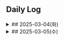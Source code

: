 ## Daily Log

<details>
<summary> ## 2025-03-04(화) </summary>
1. 타 블록체인 서비스 분석

- 지문 기반 DID 서비스 활용 타당성 검토
- 티켓팅, 거래 기능이 있는 타 서비스 분석
[밴드 공연 티켓팅 서비스](https://github.com/sevin98/melodiket/tree/master)
[NFT 스포츠 티켓 예매 및 후원 서비스](https://github.com/Team-olbl/S-tickey)
- 기부, 후원 기능이 있는 타 서비스 분석


2. 아이디어 회의

3.  컨설턴트님, 코치님과의 미팅
</details>

<details>
<summary> ## 2025-03-05(수) </summary>

1-1. 동네 스포츠 선수들을 위한 경기 내역 조회 및 매칭 플랫폼
- 아이디어 구체화

    **동네스포츠 선수 - 동네의 범위를 어디로 한정지어야 할 것인가? 제일 고민**

경기 내역 조회 및 매칭 플랫폼

- 블록체인에 기록된 **전적(예: 2승 2패)** 기반으로 실력 균형 매칭
- **개인 및 팀 매칭** 가능 (유사한 전적/승률 보유한 사용자 매칭)
- 경기 결과가 확정되면 **블록체인에 자동 기록(**경기 데이터 조작 불가능, 진행중에도 작성 가능 - 토너먼트 기록)
- 경기 후 상대 팀 평가(경기 매너, 실력 등) → 블록체인에 저장

    <details>
    <summary>구현 방안</summary>
    ## **1. 프로젝트 개요**

    ### 🌟 **목적**

    - **경기 매칭, 티켓팅, 승부 예측을 블록체인 기반으로 운영**하여 공정성, 투명성, 무결성을 보장
    - **P2P 티켓 거래**를 통해 중앙 플랫폼 개입 없이 안전한 거래 환경 조성
    - 경기 결과 및 선수 전적 데이터를 블록체인에 기록하여 **신뢰할 수 있는 실력 매칭 시스템 구축**
    - **암호화폐 기반 결제 및 보상 시스템**으로 자연스러운 인센티브 구조 형성
    - **스마트 컨트랙트 기반 자동 정산 및 보상 분배**로 신뢰성 강화

    ---

    ## **2. 주요 기능 및 구현 방안**

    ### **✅ 1. 블록체인 기반 P2P 티켓 거래 및 결제 시스템**

    **🔎 기능:**

    - 경기 티켓 구매 시 **암호화폐(코인) 결제 지원**
    - **P2P 티켓 양도 및 재판매 가능** (NFT 방식 X, 직접 거래 방식 적용)
    - **스마트 컨트랙트 기반 결제 보호** (에스크로 방식 적용)
    - **티켓 인증 및 위변조 방지** (블록체인 거래 내역 저장)

    **🛠️ 구현 방식:**

    1. 경기 주최자가 스마트 컨트랙트를 통해 티켓 생성
    2. 사용자가 **블록체인 기반 마켓플레이스에서 직접 거래**
    3. 티켓 소유권 변경 시 블록체인에 기록 (위변조 방지)
    4. 경기 당일 QR 코드/블록체인 인증을 통해 입장 확인

    **👨‍💻 사용 기술:**

    - **Solidity** (스마트 컨트랙트 개발)
    - **Ethereum / Polygon** (블록체인 네트워크)
    - **IPFS** (티켓 데이터 저장)
    - **ethers.js / Web3.js** (프론트엔드 연동)

    **🛡️ 블록체인 적용 이유:**

    - **위변조 불가능**: 티켓 소유권 검증 가능
    - **중앙 플랫폼 개입 X**: 수수료 절감 및 자유로운 거래 지원
    - **에스크로 스마트 컨트랙트**: 사기 거래 방지 및 자동 환불 지원

    ---

    ### **✅ 2. 블록체인 전적 기반 자동 경기 매칭 시스템**

    **🔎 기능:**

    - 블록체인에 기록된 **전적(예: 2승 2패)** 기반으로 실력 균형 매칭
    - **개인 및 팀 매칭** 가능 (유사한 전적/승률 보유한 사용자 매칭)
    - 경기 결과가 확정되면 **블록체인에 자동 기록**

    **🛠️ 구현 방식:**

    1. **전적 저장**: 경기 결과를 스마트 컨트랙트 통해 블록체인 저장
    2. **자동 매칭**: Elo 레이팅 기반 블록체인 전적 조회 후 유사 실력 매칭
    3. **매칭된 경기 정보**는 블록체인에서 검증 가능

    **👨‍💻 사용 기술:**

    - **Solidity + Smart Contract** (전적 저장)
    - **PostgreSQL + GraphQL** (매칭 시스템)
    - **TensorFlow.js** (AI 매칭 알고리즘)

    **🛡️ 블록체인 적용 이유:**

    - **전적 조작 불가능**: 경기 데이터가 블록체인에 저장됨
    - **공정한 매칭**: 중앙 운영자 개입 없이 자동 매칭
    - **투명한 실력 평가**: 공개 검증 가능

    ---

    ### **✅ 3. 승부 예측 및 배팅 시스템**

    **🔎 기능:**

    - 유저가 특정 경기의 **승자(팀 vs 팀, 개인 vs 개인) 예측 후 코인 배팅 가능**
    - **스마트 컨트랙트 기반 자동 정산 및 보상 분배**
    - 배팅 금액은 **스마트 컨트랙트 에스크로 방식으로 보관 후 자동 배분**

    **🛠️ 구현 방식:**

    1. 경기 생성 시 스마트 컨트랙트에서 배팅 풀 생성
    2. 유저는 암호화폐 배팅 후 스마트 컨트랙트에 보관됨
    3. 경기 결과 확정 후 **승자에게 자동 정산 및 배분**
    4. 배팅 내역 및 보상 내역은 블록체인에 저장됨

    **👨‍💻 사용 기술:**

    - **Solidity (배팅 스마트 컨트랙트 개발)**
    - **Chainlink VRF (무작위 검증 시스템 추가)**
    - **Web3.js / ethers.js (프론트엔드 연동)**

    **🛡️ 블록체인 적용 이유:**

    - **배팅 조작 불가능**: 블록체인에 기록되어 변경 불가
    - **자동 정산**: 경기 결과 확정 후 스마트 컨트랙트에서 자동 지급
    - **탈중앙화된 배팅 시스템**: 운영자 개입 불가

    ---

    ### **✅ 4. 경기 결과 및 전적 기록 저장 (블록체인 무결성 보장)**

    **🔎 기능:**

    - 경기 결과를 **블록체인에 저장하여 전적 및 성적 관리**
    - 경기 데이터 조작 방지 및 영구적 기록 보관
    - 개인 및 팀의 경기 기록을 공개적으로 조회 가능

    **🛠️ 구현 방식:**

    1. 경기 종료 후 결과를 스마트 컨트랙트에 기록
    2. 데이터는 블록체인에 저장되어 수정 불가
    3. 유저는 자신의 경기 기록을 언제든 조회 가능

    **👨‍💻 사용 기술:**

    - **Solidity + Smart Contract**
    - **IPFS (경기 상세 데이터 저장)**
    - **GraphQL (데이터 조회 API)**

    **🛡️ 블록체인 적용 이유:**

    - **무결성 보장**: 경기 기록 조작 불가
    - **투명한 실력 평가**: 모든 유저 동일한 기준 평가
    - **공정한 리더보드 운영**: 중앙 운영자 개입 불가

    ---

    ## **3. 기술 스택 및 개발 환경**

    ### **🛠️ 블록체인**

    - **Ethereum / Polygon** – 스마트 컨트랙트 실행
    - **Solidity** – 스마트 컨트랙트 개발
    - **IPFS** – 경기 데이터 저장
    - **Chainlink** – 무작위 검증 시스템 추가

    ### **🌐 백엔드**

    - **Node.js + Express.js** – API 서버 개발
    - **PostgreSQL** – 경기 매칭 및 사용자 데이터 관리
    - **GraphQL** – 효율적인 데이터 조회

    ### **📼 프론트엔드**

    - **React.js + Next.js** – 웹 UI 개발
    - **ethers.js / Web3.js** – 블록체인 연동

    ---

    ## **4. 기대 효과**

    - **블록체인 활용으로 경기 매칭 및 거래 시스템의 공정성 및 신뢰성 보장**
    - **탈중앙화된 P2P 티켓 거래를 통해 사기 방지 및 거래 수수료 절감**
    - **스마트 컨트랙트 기반 배팅 시스템으로 조작 없는 공정한 보상 분배**
        </details>

    1-2. 캐릭터 키우기 기반 CS 스터디 플랫폼


    <details>
    <summary> 아이디어 구체화 </summary>
    ## MVP
    - 기록 데이터가 블록체인으로 저장할만큼 투명하고 변조가 되어선 안되는 데이터인가? → 의문 → NFT스럽게 접근이 나을수도?
    - 주제는 어떤식으로? CS? 커플? 씨앗버전…?
    - CS 버전으로 소속감을 넣기
    - 캐릭터 키우기 → NFT로 캐릭터 꾸미기
        - 알고리즘 특화 캐릭터
        - 스터디끼리 대결(NFT 캐릭터로?)
    - CS 답변 / 알고리즘 투표받기 (DAO)
    - 민들레홀씨(홀씨로 날아와서 꽃을 피었다가 마지막엔 퍼트리고 사라지는…)
    - **결정장애서비스(폭탄돌리기)의 투표를 추가 (DAO)**
        - 가벼운 투표는 괜찮을 것 같음
    - 코인을 얻을 수 있는 요소와 코인을 사용할 수 있는 요소가 분명하게 정의의



    ## 논의할 점

- 대상 : 취준생 / 개발지망생?
- 한명 VS 여러명(스터디)
    - 그룹을 만듦?
    - 비슷한 부류의 사람끼리 팀을 모아둠
    - 소그룹과 길드를 같이하는건?
    - 다수/ 개인 가능 → 스터디매칭
    - 열품타에서 방 찾듯이
    - 랜덤 매칭 (성향 기반으로 매칭) (프론트 / 백 or 취업준비 등으로 스터디 목적을 선택하게 한 뒤 랜덤)
- 사이클은 어떤식으로 될지?
    - 기본적으로 팀 이동(일주일)
    - 맘에 드는 친구는 개인적으로 친구 신청 후, 팀 개설 가능
- 키우는 건 각자 키우고
    - 스터디는 보상을 같이 받음(캐릭터 먹이)
    - 캐릭터에 능력치?
- 공부흐름이 캐릭터에 담겨 있음 → NFT가 될 수 있음




    </details>


2. 팀원 별 요구사항 정리, 아이디어 투표
1-1. 동네 스포츠 선수들을 위한 경기 내역 조회 및 매칭 플랫폼, 1-2. 캐릭터 키우기 기반 CS 스터디 플랫폼 각각을 구체화한 뒤, 블록체인 적용 방안에 대해 검토한 후 아이디어 확정 예정정

</details>